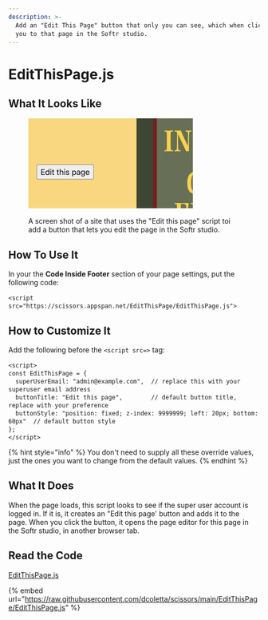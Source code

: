 ```yaml
---
description: >-
  Add an "Edit This Page" button that only you can see, which when clicked takes
  you to that page in the Softr studio.
---
```


# EditThisPage.js

## What It Looks Like

<figure><img src="../.gitbook/assets/f91410d5c7f08c1f191486cfb68c6c692fc3a9ff.png" alt="A screen shot of a site that uses the &#x22;Edit this page&#x22; script toi add a button that lets you edit the page in the Softr studio."><figcaption><p>A screen shot of a site that uses the "Edit this page" script toi add a button that lets you edit the page in the Softr studio.</p></figcaption></figure>

## How To Use It

In your the **Code Inside Footer** section of your page settings, put the following code:

```
<script src="https://scissors.appspan.net/EditThisPage/EditThisPage.js">
```

## How to Customize It

Add the following before the `<script src=>` tag:

```
<script>
const EditThisPage = {
  superUserEmail: "admin@example.com",  // replace this with your superuser email address
  buttonTitle: "Edit this page",        // default button title, replace with your preference
  buttonStyle: "position: fixed; z-index: 9999999; left: 20px; bottom: 60px"  // default button style
};
</script>
```

{% hint style="info" %}
You don't need to supply all these override values, just the ones you want to change from the default values.
{% endhint %}

## What It Does

When the page loads, this script looks to see if the super user account is logged in. If it is, it creates an "Edit this page' button and adds it to the page. When you click the button, it opens the page editor for this page in the Softr studio, in another browser tab.

## Read the Code

[EditThisPage.js](https://scissors.appspan.net/EditThisPage/EditThisPage.js)

{% embed url="https://raw.githubusercontent.com/dcoletta/scissors/main/EditThisPage/EditThisPage.js" %}
